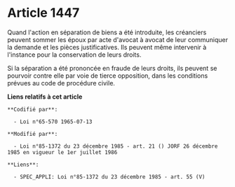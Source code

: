 # Article 1447

Quand l'action en séparation de biens a été introduite, les créanciers peuvent sommer les époux par acte d'avocat à avocat de
leur communiquer la demande et les pièces justificatives. Ils peuvent même intervenir à l'instance pour la conservation de
leurs droits.

Si la séparation a été prononcée en fraude de leurs droits, ils peuvent se pourvoir contre elle par voie de tierce
opposition, dans les conditions prévues au code de procédure civile.

**Liens relatifs à cet article**

	**Codifié par**:

	  - Loi n°65-570 1965-07-13

	**Modifié par**:

	  - Loi n°85-1372 du 23 décembre 1985 - art. 21 () JORF 26 décembre 1985 en vigueur le 1er juillet 1986

	**Liens**:

	  - SPEC_APPLI: Loi n°85-1372 du 23 décembre 1985 - art. 55 (V)
